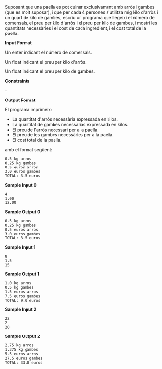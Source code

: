 Suposant que una paella es pot cuinar exclusivament amb arròs i gambes
(que es molt suposar), i que per cada 4 persones s'utilitza mig kilo
d'arròs i un quart de kilo de gambes, escriu un programa que llegeixi el
número de comensals, el preu per kilo d'arròs i el preu per kilo de
gambes, i mostri les quantitats necessàries i el cost de cada
ingredient, i el cost total de la paella.

**Input Format**

Un enter  indicant el número de comensals.

Un float  indicant el preu per kilo d'arròs.

Un float  indicant el preu per kilo de gambes.

**Constraints**

\-

**Output Format**

El programa imprimeix:

  - La quantitat d'arròs necessària expressada en kilos.
  - La quantitat de gambes necessàrias expressada en kilos.
  - El preu de l'arròs necessari per a la paella.
  - El preu de les gambes necessàries per a la paella.
  - El cost total de la paella.

amb el format següent:

    0.5 kg arros
    0.25 kg gambes
    0.5 euros arros
    3.0 euros gambes
    TOTAL: 3.5 euros

**Sample Input 0**

    4
    1.00
    12.00

**Sample Output 0**

    0.5 kg arros
    0.25 kg gambes
    0.5 euros arros
    3.0 euros gambes
    TOTAL: 3.5 euros

**Sample Input 1**

    8
    1.5
    15

**Sample Output 1**

    1.0 kg arros
    0.5 kg gambes
    1.5 euros arros
    7.5 euros gambes
    TOTAL: 9.0 euros

**Sample Input 2**

    22
    2
    20

**Sample Output 2**

    2.75 kg arros
    1.375 kg gambes
    5.5 euros arros
    27.5 euros gambes
    TOTAL: 33.0 euros
